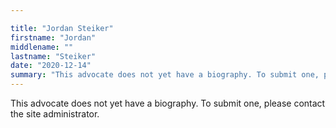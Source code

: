 ```yaml
---

title: "Jordan Steiker"
firstname: "Jordan"
middlename: ""
lastname: "Steiker"
date: "2020-12-14"
summary: "This advocate does not yet have a biography. To submit one, please contact the site administrator."
---
```

This advocate does not yet have a biography. To submit one, please contact the site administrator.

